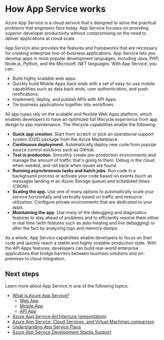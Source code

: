 <properties
    pageTitle="How Azure App Service works"
    description="Learn how App Service works"
    keywords="app service, azure app service, scale, scalable, app service plan, app service cost"
    services="app-service"
    documentationcenter=""
    author="yochay"
    manager="erikre"
    editor="" />
<tags
    ms.assetid="ae74fc32-969e-4580-8d61-02c922f1f184"
    ms.service="app-service"
    ms.workload="na"
    ms.tgt_pltfrm="na"
    ms.devlang="na"
    ms.topic="hero-article"
    ms.date="02/23/2017"
    wacn.date=""
    ms.author="yochayk" />

# How App Service works
Azure App Service is a cloud service that's designed to solve the practical problems that engineers face today.
App Service focuses on providing superior developer productivity without compromising on the need to deliver applications at cloud scale. 

App Service also provides the features and frameworks that are necessary for creating enterprise line-of-business applications. App Service lets you develop apps in most popular development languages, including Java, PHP, Node.js, Python, and the Microsoft .NET languages. With App Service, you can:

* Build highly scalable web apps.
* Quickly build Mobile Apps back ends with a set of easy-to-use mobile capabilities such as data back ends, user authentication, and push notifications.
* Implement, deploy, and publish APIs with API Apps.
* Tie business applications together into workflows.

All app types rely on the scalable and flexible Web Apps platform, which enables developers to have an optimized full lifecycle experience from app design to app maintenance. The lifecycle capabilities enable the following:

* **Quick app creation**. Start from scratch or pick an operational support system (OSS) package from the Azure Marketplace.
* **Continuous deployment**. Automatically deploy new code from popular source control solutions such as GitHub.
* **Test in production**. Smoothly create pre-production environments and manage the amount of traffic that's going to them. Debug in the cloud when needed, and roll back when issues are found.
* **Running asynchronous tasks and batch jobs**. Run code in a background process or activate your code based on events (such as messages landing in an Azure Storage queue) and scheduled times (CRON).
* **Scaling the app**. Use one of many options to automatically scale your service horizontally and vertically based on traffic and resource utilization. Configure private environments that are dedicated to your apps.   
* **Maintaining the app**. Use many of the debugging and diagnostics features to stay ahead of problems and to efficiently resolve them either in real time (with features such as auto-healing and live debugging) or after the fact by analyzing logs and memory dumps.

As a whole, App Service capabilities enable developers to focus on their code and quickly reach a stable and highly scalable production state. With the API Apps features, developers can build real-world enterprise applications that bridge barriers between business solutions and on-premises to cloud integration.  

## Next steps

Learn more about App Service in one of the following topics:

* [What is Azure App Service?](/documentation/articles/app-service-value-prop-what-is/)
    * [Web App](/documentation/articles/app-service-web-overview/)
    * [Mobile App](/documentation/articles/app-service-mobile-value-prop/)
    * [API App](/documentation/articles/app-service-api-apps-why-best-platform/)
* [Azure App Service Architecture (presentation)](http://www.slideshare.net/maartenba/windows-azure-web-sites-things-they-dont-teach-kids-in-school-comunity-day-2013)
* [Azure App Service, Cloud Services, and Virtual Machines comparison](/documentation/articles/choose-web-site-cloud-service-vm/)
* [Understanding App Service Plans](/documentation/articles/azure-web-sites-web-hosting-plans-in-depth-overview/)
* [Azure App Service Development Stacks Support](https://azure.microsoft.com/blog/windows-azure-websites-development-stacks-support/)